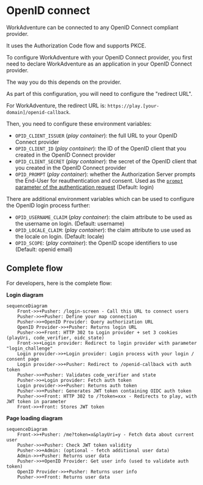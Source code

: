 # OpenID connect

WorkAdventure can be connected to any OpenID Connect compliant provider.

It uses the Authorization Code flow and supports PKCE.

To configure WorkAdventure with your OpenID Connect provider, you first need to declare
WorkAdventure as an application in your OpenID Connect provider.

The way you do this depends on the provider.

As part of this configuration, you will need to configure the "redirect URL".

For WorkAdventure, the redirect URL is: `https://play.[your-domain]/openid-callback`.

Then, you need to configure these environment variables:

- `OPID_CLIENT_ISSUER` (_play container_): the full URL to your OpenID Connect provider
- `OPID_CLIENT_ID` (_play container_): the ID of the OpenID client that you created in the OpenID Connect provider
- `OPID_CLIENT_SECRET` (_play container_): the secret of the OpenID client that you created in the OpenID Connect provider
- `OPID_PROMPT` (_play container_): whether the Authorization Server prompts the End-User for reauthentication and consent. Used as the [`prompt` parameter of the authentication request](https://openid.net/specs/openid-connect-core-1_0.html#AuthRequest) (Default: login)

There are additional environment variables which can be used to configure the OpenID login process further:

- `OPID_USERNAME_CLAIM` (_play container_): the claim attribute to be used as the username on login. (Default: username)
- `OPID_LOCALE_CLAIM`: (_play container_): the claim attribute to use used as the locale on login. (Default: locale)
- `OPID_SCOPE`: (_play container_): the OpenID scope identifiers to use (Default: openid email)

## Complete flow

For developers, here is the complete flow:

**Login diagram**

```mermaid
sequenceDiagram
    Front->>+Pusher: /login-screen - Call this URL to connect users
    Pusher->>+Pusher: Define your map connection
    Pusher->>+OpenID Provider: Query authorization URL
    OpenID Provider->>+Pusher: Returns login URL
    Pusher->>+Front: HTTP 302 to Login provider + set 3 cookies (playUri, code_verifier, oidc_state)
    Front->>+Login provider: Redirect to login provider with parameter "login_challenge"
    Login provider->>+Login provider: Login process with your login / consent page
    Login provider->>+Pusher: Redirect to /openid-callback with auth token
    Pusher->>+Pusher: Validates code_verifier and state
    Pusher->>+Login provider: Fetch auth token
    Login provider->>+Pusher: Returns auth token
    Pusher->>+Pusher: Generates JWT token containing OIDC auth token
    Pusher->>+Front: HTTP 302 to /?token=xxx - Redirects to play, with JWT token in parameter
    Front->>+Front: Stores JWT token
```

**Page loading diagram**

```mermaid
sequenceDiagram
    Front->>+Pusher: /me?token=x&playUri=y - Fetch data about current user
    Pusher->>+Pusher: Check JWT token validity
    Pusher->>+Admin: (optional - fetch additional user data)
    Admin->>+Pusher: Returns user data
    Pusher->>+OpenID Provider: Get user info (used to validate auth token)
    OpenID Provider->>+Pusher: Returns user info
    Pusher->>+Front: Returns user data
```
